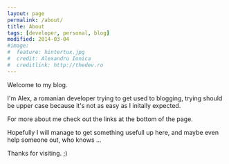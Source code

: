```yaml
---
layout: page
permalink: /about/
title: About 
tags: [developer, personal, blog]
modified: 2014-03-04
#image:
#  feature: hintertux.jpg
#  credit: Alexandru Ionica
#  creditlink: http://thedev.ro
---
```

Welcome to my blog.

I'm Alex, a romanian developer trying to get used to blogging, trying should be upper case because it's not as easy as I initally expected.

For more about me check out the links at the bottom of the page.

Hopefully I will manage to get something usefull up here, and maybe even help someone out, who knows ... 

Thanks for visiting. ;)
